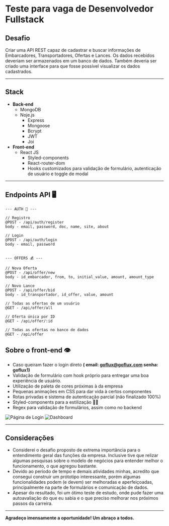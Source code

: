 # Teste para vaga de Desenvolvedor Fullstack

## Desafio

Criar uma API REST capaz de cadastrar e buscar informações de Embarcadores, Transportadores, Ofertas e Lances.
Os dados recebidos deveriam ser armazenados em um banco de dados. Também deveria ser criado uma interface para que fosse possível visualizar os dados cadastrados.

---

## Stack

-   **Back-end**
    -   MongoDB
    -   Noje.js
        -   Express
        -   Mongoose
        -   Bcrypt
        -   JWT
        -   Joi
-   **Front-end**
    -   React JS
        -   Styled-components
        -   React-router-dom
        -   Hooks customizados para validação de formulário, autenticação de usuário e toggle de modal

---

## Endpoints API 🖥️

    --- AUTH 🔐 ---

    // Registro
    @POST - /api/auth/register
    body - email, password, doc, name, site, about

    // Login
    @POST - /api/auth/login
    body - email, password


    --- OFFERS 💰 ---

    // Nova Oferta
    @POST - /api/offer/new
    body - id_embarcador, from, to, initial_value, amount, amount_type

    // Novo Lance
    @POST - /api/offer/bid
    body - id_transportador, id_offer, value, amount

    // Todas as ofertas de um usuário
    @GET - /api/offer/all

    // Oferta única por ID
    @GET - /api/offer/:id

    // Todas as ofertas no banco de dados
    @GET - /api/offer

## Sobre o front-end 👁️

-   Caso queiram fazer o login direto **( email: goflux@goflux.com senha: goflux1)**
-   Validação de formulário com hook próprio para entregar uma boa experiência de usuário.
-   Utilização de paleta de cores próximas à da empresa
-   Pequenas animações em CSS para dar vida à certos componentes
-   Rotas privadas e sistema de autenticação parcial (não finalizado 100%)
-   Styled-components para a estilização 💅🏾
-   Regex para validação de formulários, assim como no backend

![Página de Login](https://i.ibb.co/ykmvgFT/localhost-3000-2.png) ![Dashboard](https://i.ibb.co/XXT5pDv/localhost-3000-3.png)

---

## Considerações

-   Considerei o desafio proposto de extrema importância para o entendimento geral das funções da empresa. Inclusive tive que relizar algumas pesquisas sobre o modelo de negócios para entender melhor o funcionamento, o que agregou bastante.
-   Devido ao período de tempo e demais atividades minhas, acredito que consegui construir um prótotipo interessante, porém algumas funcionalidades podem (e devem) ser melhoradas e aperfeiçoadas, principalmente na parte de formulários e comunicação de dados.
-   Apesar do resultado, foi um ótimo teste de estudo, onde pude fazer uma autoavaliação do que eu sabia e o que preciso melhorar nos próximos passos da carreira.

---

**Agradeço imensamente a oportunidade! Um abraço a todos.**
